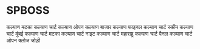 # SPBOSS

कल्याण मटका कल्याण चार्ट कल्याण ओपन कल्याण बाजार कल्याण फाइनल कल्याण चार्ट स्कीम कल्याण चार्ट मुंबई कल्याण चार्ट मटका कल्याण चार्ट नाइट कल्याण चार्ट महाराष्ट्र कल्याण चार्ट पैनल कल्याण चार्ट ओपन क्लोज जोड़ी
